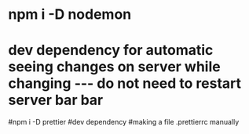# npm i -D nodemon 
# dev dependency for automatic seeing changes on server while changing --- do not need to restart server bar bar

#npm i -D prettier
#dev dependency
#making a file .prettierrc manually
